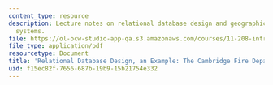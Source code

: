 ```yaml
---
content_type: resource
description: Lecture notes on relational database design and geographic information
  systems.
file: https://ol-ocw-studio-app-qa.s3.amazonaws.com/courses/11-208-introduction-to-computers-in-public-management-ii-january-iap-2002/f15ec82f7656687b19b915b21754e332_lect51.pdf
file_type: application/pdf
resourcetype: Document
title: 'Relational Database Design, an Example: The Cambridge Fire Department'
uid: f15ec82f-7656-687b-19b9-15b21754e332
---
```

